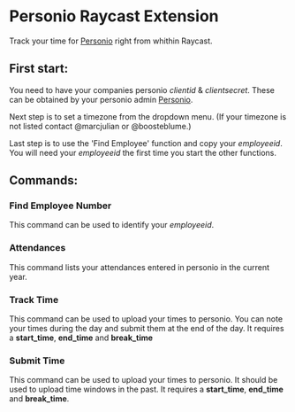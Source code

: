 # Personio Raycast Extension

Track your time for [Personio](https://www.personio.de/) right from whithin Raycast.

## First start:

You need to have your companies personio _clientid_ & _clientsecret_.
These can be obtained by your personio admin [Personio](https://developer.personio.de/docs/getting-started-with-the-personio-api?ref=intro).

Next step is to set a timezone from the dropdown menu.
(If your timezone is not listed contact @marcjulian or @boosteblume.)

Last step is to use the 'Find Employee' function and copy your _employeeid_.
You will need your _employeeid_ the first time you start the other functions.

## Commands:

### Find Employee Number

This command can be used to identify your _employeeid_.

### Attendances

This command lists your attendances entered in personio in the current year.

### Track Time

This command can be used to upload your times to personio.
You can note your times during the day and submit them at the end of the day.
It requires a **start_time**, **end_time** and **break_time**

### Submit Time

This command can be used to upload your times to personio.
It should be used to upload time windows in the past. 
It requires a **start_time**, **end_time** and **break_time**.